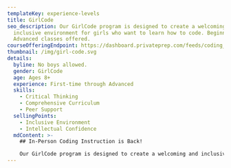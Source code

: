 ```yaml
---
templateKey: experience-levels
title: GirlCode
seo_description: Our GirlCode program is designed to create a welcoming and
  inclusive environment for girls who want to learn how to code. Beginner and
  Advanced classes offered.
courseOfferingEndpoint: https://dashboard.privateprep.com/feeds/coding_space/classes?class_category_ids[]=48&class_category_ids[]=47
thumbnail: /img/girl-code.svg
details:
  byline: No boys allowed.
  gender: GirlCode
  age: Ages 8+
  experience: First-time through Advanced
  skills:
    - Critical Thinking
    - Comprehensive Curriculum
    - Peer Support
  sellingPoints:
    - Inclusive Environment
    - Intellectual Confidence
  mdContent: >-
    ## In-Person Coding Instruction is Back!

    Our GirlCode program is designed to create a welcoming and inclusive environment for girls. By fostering a safe and supportive space for our GirlCoders to develop their critical thinking skills, intellectual confidence, and passion for STEM, we aim to help correct the gender gap in tech. Our GirlCode curriculum mirrors that of our Beginner and Advanced classes.
---
```

